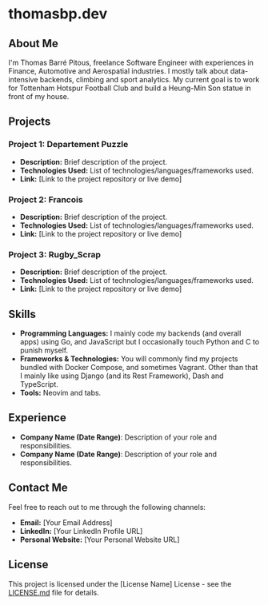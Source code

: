 # thomasbp.dev

## About Me

I'm Thomas Barré Pitous, freelance Software Engineer with experiences in Finance, Automotive and Aerospatial industries. I mostly talk about data-intensive backends, climbing and sport analytics. My current goal is to work for Tottenham Hotspur Football Club and build a Heung-Min Son statue in front of my house.

## Projects

### Project 1: Departement Puzzle

- **Description:** Brief description of the project.
- **Technologies Used:** List of technologies/languages/frameworks used.
- **Link:** [Link to the project repository or live demo]

### Project 2: Francois

- **Description:** Brief description of the project.
- **Technologies Used:** List of technologies/languages/frameworks used.
- **Link:** [Link to the project repository or live demo]

### Project 3: Rugby_Scrap

- **Description:** Brief description of the project.
- **Technologies Used:** List of technologies/languages/frameworks used.
- **Link:** [Link to the project repository or live demo]


## Skills

- **Programming Languages:** I mainly code my backends (and overall apps) using Go, and JavaScript but I occasionally touch Python and C to punish myself.
- **Frameworks & Technologies:** You will commonly find my projects bundled with Docker Compose, and sometimes Vagrant. Other than that I mainly like using Django (and its Rest Framework), Dash and TypeScript.
- **Tools:** Neovim and tabs.

## Experience

- **Company Name (Date Range)**: Description of your role and responsibilities.
- **Company Name (Date Range)**: Description of your role and responsibilities.

<!-- Add more experiences as necessary -->

## Contact Me

Feel free to reach out to me through the following channels:

- **Email:** [Your Email Address]
- **LinkedIn:** [Your LinkedIn Profile URL]
- **Personal Website:** [Your Personal Website URL]

## License

This project is licensed under the [License Name] License - see the [LICENSE.md](LICENSE.md) file for details.

